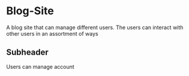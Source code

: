 # Blog-Site
A blog site that can manage different users. The users can interact with other users in an assortment of ways

## Subheader
Users can manage account
